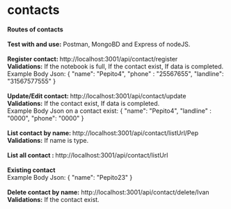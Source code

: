 # contacts
<strong>Routes of contacts</strong>
<br><br>
<strong>Test with and use:</strong> Postman, MongoBD and Express of nodeJS. 
<br><br>
<strong>Register contact: </strong> http://localhost:3001/api/contact/register
<br>
<strong>Validations:</strong> If the notebook is full, If the contact exist, If data is completed.
<br>
Example Body Json:
{
    "name": "Pepito4",
    "phone" : "25567655",
    "landline": "31567577555"
}
<br><br>
<strong>Update/Edit contact: </strong> http://localhost:3001/api/contact/update
<br>
<strong>Validations:</strong> If the contact exist, If data is completed.
<br>
Example Body Json on a contact exist:
{
    "name": "Pepito4",
    "landline" : "0000",
    "phone": "0000"
}
<br><br>
<strong>List contact by name: </strong> http://localhost:3001/api/contact/listUrl/Pep
<br>
<strong>Validations:</strong> If name is type.
<br><br>
<strong>List all contact : </strong> http://localhost:3001/api/contact/listUrl
<br><br>
<strong>Existing contact</strong>
<br>
Example Body Json:
{
    "name": "Pepito23"
}
<br><br>
<strong>Delete contact by name:</strong> http://localhost:3001/api/contact/delete/Ivan
<br>
<strong>Validations:</strong> If the contact exist.

